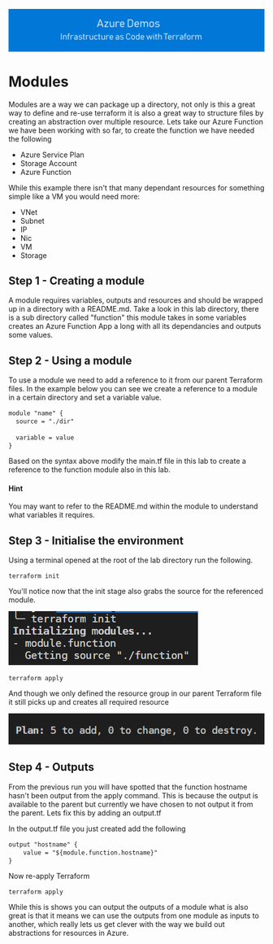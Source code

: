 ![infra as code with Terraform](/docs/images/banner.png)

# Modules

Modules are a way we can package up a directory, not only is this a great way to define and re-use terraform it is also a great way to structure files by creating an abstraction over multiple resource. Lets take our Azure Function we have been working with so far, to create the function we have needed the following

- Azure Service Plan
- Storage Account
- Azure Function

While this example there isn't that many dependant resources for something simple like a VM you would need more:

- VNet
- Subnet
- IP
- Nic
- VM
- Storage

## Step 1 - Creating a module

A module requires variables, outputs and resources and should be wrapped up in a directory with a README.md. Take a look in this lab directory, there is a sub directory called "function" this module takes in some variables creates an Azure Function App a long with all its dependancies and outputs some values.

## Step 2 - Using a module

To use a module we need to add a reference to it from our parent Terraform files. In the example below you can see we create a reference to a module in a certain directory and set a variable value.

```
module "name" {
  source = "./dir"

  variable = value
}
```

Based on the syntax above modify the main.tf file in this lab to create a reference to the function module also in this lab. 

#### Hint

You may want to refer to the README.md within the module to understand what variables it requires.

## Step 3 - Initialise the environment

Using a terminal opened at the root of the lab directory run the following.

```
terraform init
```

You'll notice now that the init stage also grabs the source for the referenced module.

![module init](/docs/images/module-init.PNG)

```
terraform apply
```

And though we only defined the resource group in our parent Terraform file it still picks up and creates all required resource

![module apply](/docs/images/module-apply.PNG)

## Step 4 - Outputs

From the previous run you will have spotted that the function hostname hasn't been output from the apply command. This is because the output is available to the parent but currently we have chosen to not output it from the parent. Lets fix this by adding an output.tf

In the output.tf file you just created add the following

```
output "hostname" {
    value = "${module.function.hostname}"
}
```

Now re-apply Terraform

```
terraform apply
```

While this is shows you can output the outputs of a module what is also great is that it means we can use the outputs from one module as inputs to another, which really lets us get clever with the way we build out abstractions for resources in Azure.